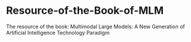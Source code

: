 # Resource-of-the-Book-of-MLM
The resource of the book: Multimodal Large Models: A New Generation of Artificial Intelligence Technology Paradigm
